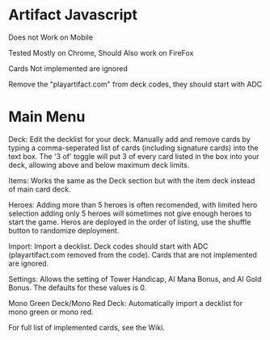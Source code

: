 # Artifact Javascript

Does not Work on Mobile

Tested Mostly on Chrome, Should Also work on FireFox

Cards Not implemented are ignored

Remove the "playartifact.com" from deck codes, they should start with ADC

# Main Menu

Deck: Edit the decklist for your deck. Manually add and remove cards by typing a comma-seperated list of cards (including signature cards) into the text box. The '3 of' toggle will put 3 of every card listed in the box into your deck, allowing above and below maximum deck limits.

Items: Works the same as the Deck section but with the item deck instead of main card deck. 

Heroes: Adding more than 5 heroes is often recomended, with limited hero selection adding only 5 heroes will sometimes not give enough heroes to start the game. Heros are deployed in the order of listing, use the shuffle button to randomize deployment. 

Import: Import a decklist. Deck codes should start with ADC (playartifact.com removed from the code). Cards that are not implemented are ignored. 

Settings: Allows the setting of Tower Handicap, AI Mana Bonus, and AI Gold Bonus. The defaults for these values is 0.

Mono Green Deck/Mono Red Deck: Automatically import a decklist for mono green or mono red. 

For full list of implemented cards, see the Wiki.
